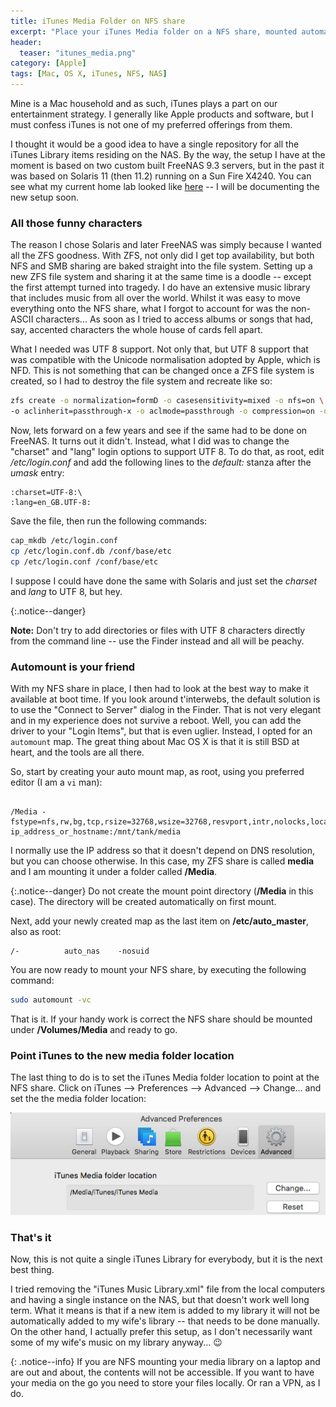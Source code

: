 ```yaml
---
title: iTunes Media Folder on NFS share
excerpt: "Place your iTunes Media folder on a NFS share, mounted automatically at startup with 'automount'."
header:
  teaser: "itunes_media.png"
category: [Apple]
tags: [Mac, OS X, iTunes, NFS, NAS]
---
```


Mine is a Mac household and as such, iTunes plays a part on our entertainment strategy. I generally like Apple products and software, but I must confess iTunes is not one of my preferred offerings from them.

I thought it would be a good idea to have a single repository for all the iTunes Library items residing on the NAS. By the way, the setup I have at the moment is based on two custom built FreeNAS 9.3 servers, but in the past it was based on Solaris 11 (then 11.2) running on a Sun Fire X4240. You can see what my current home lab looked like [here](/homelab/The-Home-Lab/) -- I will be documenting the new setup soon.

### All those funny characters

The reason I chose Solaris and later FreeNAS was simply because I wanted all the ZFS goodness. With ZFS, not only did I get top availability, but both NFS and SMB sharing are baked straight into the file system. Setting up a new ZFS file system and sharing it at the same time is a doodle -- except the first attempt turned into tragedy. I do have an extensive music library that includes music from all over the world. Whilst it was easy to move everything onto the NFS share, what I forgot to account for was the non-ASCII characters... As soon as I tried to access albums or songs that had, say, accented characters the whole house of cards fell apart.

What I needed was UTF 8 support. Not only that, but UTF 8 support that was compatible with the Unicode normalisation adopted by Apple, which is NFD. This is not something that can be changed once a ZFS file system is created, so I had to destroy the file system and recreate like so:

```sh
zfs create -o normalization=formD -o casesensitivity=mixed -o nfs=on \
-o aclinherit=passthrough-x -o aclmode=passthrough -o compression=on -o utf8only=on tank/media 
```

Now, lets forward on a few years and see if the same had to be done on FreeNAS. It turns out it didn't. Instead, what I did was to change the "charset" and "lang" login options to support UTF 8. To do that, as root, edit */etc/login.conf* and add the following lines to the *default:* stanza after the *umask* entry:

``` vim
:charset=UTF-8:\
:lang=en_GB.UTF-8:
``` 
Save the file, then run the following commands:

```sh
cap_mkdb /etc/login.conf
cp /etc/login.conf.db /conf/base/etc
cp /etc/login.conf /conf/base/etc
```

I suppose I could have done the same with Solaris and just set the *charset* and *lang* to UTF 8, but hey.

{:.notice--danger}

**Note:** Don't try to add directories or files with UTF 8 characters directly from the command line -- use the Finder instead and all will be peachy.

### Automount is your friend

With my NFS share in place, I then had to look at the best way to make it available at boot time. If you look around t'interwebs, the default solution is to use the "Connect to Server" dialog in the Finder. That is not very elegant and in my experience does not survive a reboot. Well, you can add the driver to your "Login Items", but that is even uglier. Instead, I opted for an ```automount``` map. The great thing about Mac OS X is that it is still BSD at heart, and the tools are all there.

So, start by creating your auto mount map, as root, using you preferred editor (I am a ```vi``` man):

~~~

/Media -fstype=nfs,rw,bg,tcp,rsize=32768,wsize=32768,resvport,intr,nolocks,locallocks ip_address_or_hostname:/mnt/tank/media

~~~

I normally use the IP address so that it doesn't depend on DNS resolution, but you can choose otherwise. In this case, my ZFS share is called **media** and I am mounting it under a folder called **/Media**.

{:.notice--danger}
Do not create the mount point directory (**/Media** in this case). The directory will be created automatically on first mount.

Next, add your newly created map as the last item on **/etc/auto_master**, also as root:

``` vim
/-			auto_nas	-nosuid
```

You are now ready to mount your NFS share, by executing the following command:

```sh
sudo automount -vc
```
That is it. If your handy work is correct the NFS share should be mounted under **/Volumes/Media** and ready to go.

### Point iTunes to the new media folder location

The last thing to do is to set the iTunes Media folder location to point at the NFS share. Click on iTunes --> Preferences --> Advanced --> Change... and set the the media folder location:


![iTunes Preferences](/images/itunes_media_folder.png)

### That's it

Now, this is not quite a single iTunes Library for everybody, but it is the next best thing. 

I tried removing the "iTunes Music Library.xml" file from the local computers and having a single instance on the NAS, but that doesn't work well long term. What it means is that if a new item is added to my library it will not be automatically added to my wife's library -- that needs to be done manually. On the other hand, I actually prefer this setup, as I don't necessarily want some of my wife's music on my library anyway... 😉
 
{: .notice--info}
If you are NFS mounting your media library on a laptop and are out and about, the contents will not be accessible. If you want to have your media on the go you need to store your files locally. Or ran a VPN, as I do.
